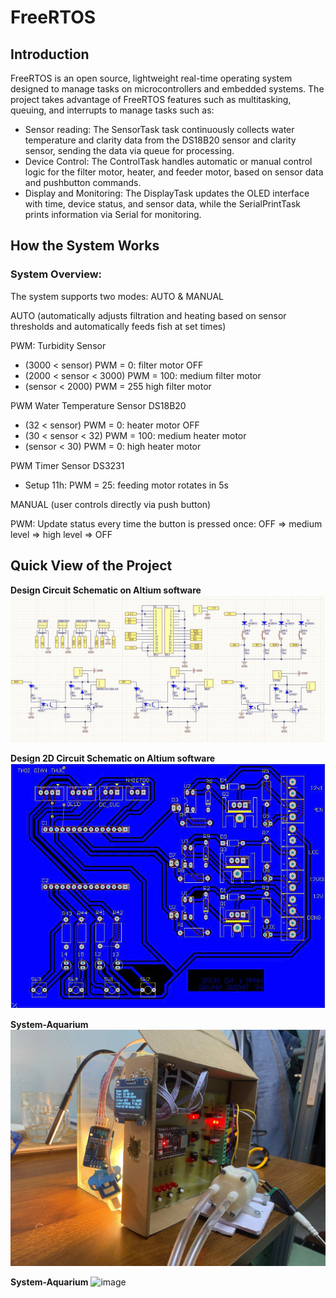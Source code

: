 # FreeRTOS

## Introduction
FreeRTOS is an open source, lightweight real-time operating system designed to manage tasks on microcontrollers and embedded systems. The project takes advantage of FreeRTOS features such as multitasking, queuing, and interrupts to manage tasks such as:
- Sensor reading: The SensorTask task continuously collects water temperature and clarity data from the DS18B20 sensor and clarity sensor, sending the data via queue for processing.
- Device Control: The ControlTask ​​handles automatic or manual control logic for the filter motor, heater, and feeder motor, based on sensor data and pushbutton commands.
- Display and Monitoring: The DisplayTask updates the OLED interface with time, device status, and sensor data, while the SerialPrintTask prints information via Serial for monitoring.
## How the System Works
### System Overview:
The system supports two modes: AUTO & MANUAL

AUTO (automatically adjusts filtration and heating based on sensor thresholds and automatically feeds fish at set times)

PWM: Turbidity Sensor
-  (3000 < sensor) PWM = 0: filter motor OFF
-  (2000 < sensor < 3000) PWM = 100: medium filter motor
-  (sensor < 2000) PWM = 255 high filter motor

PWM Water Temperature Sensor DS18B20
-  (32 < sensor) PWM = 0: heater motor OFF
-  (30 < sensor < 32) PWM = 100: medium heater motor
-  (sensor < 30) PWM = 0: high heater motor

PWM Timer Sensor DS3231
-  Setup 11h: PWM = 25: feeding motor rotates in 5s
  
MANUAL (user controls directly via push button)

PWM: Update status every time the button is pressed once: OFF => medium level => high level => OFF

## Quick View of the Project

**Design Circuit Schematic on Altium software**
![image](Media/Schematic.jpg)

**Design 2D Circuit Schematic on Altium software**
![image](Media/2D.jpg)

**System-Aquarium**
![image](Media/System.jpg)

**System-Aquarium**
![image](Media/usecasediagram.jpg)
